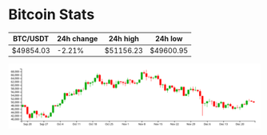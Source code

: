 # Bitcoin Stats

BTC/USDT|24h change|24h high|24h low|
|---|---|---|---|
|$49854.03|-2.21%|$51156.23|$49600.95|

<img src="./chart.svg">
